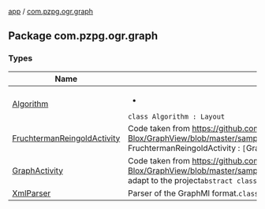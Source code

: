 [app](../index.md) / [com.pzpg.ogr.graph](./index.md)

## Package com.pzpg.ogr.graph

### Types

| Name | Summary |
|---|---|
| [Algorithm](-algorithm/index.md) | <ul><li></li></ul>`class Algorithm : Layout` |
| [FruchtermanReingoldActivity](-fruchterman-reingold-activity/index.md) | Code taken from https://github.com/Team-Blox/GraphView/blob/master/sample/src/main/java/de/blox/graphview/sample/Algorithms/FruchtermanReingoldActivity.java`class FruchtermanReingoldActivity : `[`GraphActivity`](-graph-activity/index.md) |
| [GraphActivity](-graph-activity/index.md) | Code taken from https://github.com/Team-Blox/GraphView/blob/master/sample/src/main/java/de/blox/graphview/sample/GraphActivity.java There is a small change to adapt to the project`abstract class GraphActivity : AppCompatActivity` |
| [XmlParser](-xml-parser/index.md) | Parser of the GraphMl format.`class XmlParser` |
